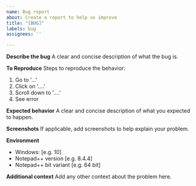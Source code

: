 ```yaml
---
name: Bug report
about: Create a report to help us improve
title: "[BUG]"
labels: bug
assignees: ''

---
```


**Describe the bug**
A clear and concise description of what the bug is.

**To Reproduce**
Steps to reproduce the behavior:
1. Go to '...'
2. Click on '....'
3. Scroll down to '....'
4. See error

**Expected behavior**
A clear and concise description of what you expected to happen.

**Screenshots**
If applicable, add screenshots to help explain your problem.

**Environment**
 - Windows: [e.g. 10]
 - Notepad++ version [e.g. 8.4.4]
 - Notepad++ bit variant [e.g. 64 bit]

**Additional context**
Add any other context about the problem here.
